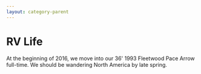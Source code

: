 ```yaml
---
layout: category-parent
---
```


# RV Life

At the beginning of 2016, we move into our 36' 1993 Fleetwood Pace Arrow
full-time. We should be wandering North America by late spring.
